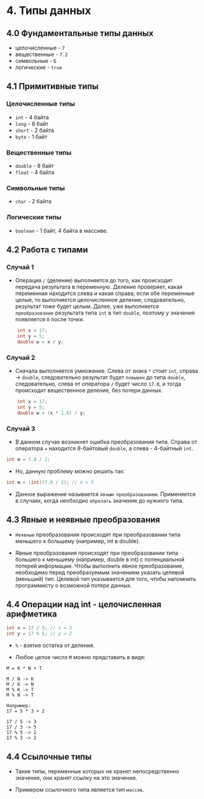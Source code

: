 # 4. Типы данных

## 4.0 Фундаментальные типы данных

- целочисленные - `7`
- вещественные - `7.2`
- символьные - `Б`
- логические - `true`

## 4.1 Примитивные типы

### Целочисленные типы

- `int` - 4 байта
- `long` - 8 байт
- `short` - 2 байта
- `byte` - 1 байт

### Вещественные типы

- `double` - 8 байт
- `float` - 4 байта

### Символьные типы

- `char` - 2 байта

### Логические типы

- `boolean` - 1 байт, 4 байта в массиве.

## 4.2 Работа с типами

### Случай 1

* Операция `/` (деление) выполняется до того, как происходит передача результата в переменную. Деление проверяет, какая переменная находится слева и какая справа, если обе переменные целые, то выполняется целочисленное деление, следовательно, результат тоже будет целым. Далее, уже выполняется `преобразование` результата типа `int` в тип `double`, поэтому у значения появляется `0` после точки.

```JAVA
	int x = 17;
	int y = 5;
	double w = x / y;
```

### Случай 2

* Сначала выполняется умножение. Слева от знака `*` стоит `int`, справа -> `double`, следовательно результат будет `повышен` до типа `double`, следовательно, слева от оператора `/` будет число `17.0`, и тогда происходит вещественное деление, без потери данных.

```JAVA
	int x = 17;
	int y = 5;
	double w = (x * 1.0) / y;
```

### Случай 3

* В данном случае возникнет ошибка преобразования типа. Справа от оператора `=` находится 8-байтовый `double`, а слева - 4-байтный `int`.

```JAVA
int m = 7.0 / 2;
```

* Но, данную проблему можно решить так:

```JAVA
int m = (int)(7.0 / 2); // m = 3
```

* Данное выражение называется `явным преобразованием`. Применяется в случаях, когда необходио `обрезать` значение до нужного типа.

## 4.3 Явные и неявные преобразования

* `Неявные` преобразования происходят при преобразовании типа меньшего к большему (например, int в double).

* Явные преобразования происходят при преобразовании типа большего к меньшему (например, double в int) с потенциальной потерей информации. Чтобы выполнить явное преобразование, необходимо перед преобразуемым значением указать целевой (меньший) тип. Целевой тип указывается для того, чтобы напомнить программисту о возможной потере данных.

## 4.4 Операции над int - целочисленная арифметика

```JAVA
int x = 17 / 5; // x = 3
int y = 17 % 5; // y = 2
```

* `%` - взятие остатка от деления.

* Любое целое число `M` можно представить в виде:

```
M = K * N + T

M / N -> K
M / K -> N
M % K -> T
M % N -> T

Например:
17 = 5 * 3 + 2

17 / 5 -> 3
17 / 3 -> 5
17 % 5 -> 2
17 % 3 -> 2
```

## 4.4 Ссылочные типы

* Такие типы, переменные которых не хранят непосредственно значение, они хранят ссылку на это значение.

* Примером ссылочного типа является тип `массив`.